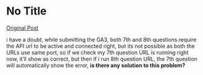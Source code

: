 # No Title

[Original Post](https://discourse.onlinedegree.iitm.ac.in/t/163247/17)

<p>i have a doubt, while submitting the GA3, both 7th and 8th questions require the API url to be active and connected right, but its not possible as both the URLs use same port, so if we check my 7th question URL is running right now, it’ll show as correct, but then if i  run 8th question URL, the 7th question will automatically show the error, <strong>is there any solution to this problem?</strong></p>